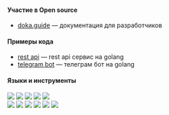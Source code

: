 #### Участие в Open source
* [doka.guide](https://doka.guide/people/kalpovskii/) — документация для разработчиков
#### Примеры кода
* [rest api](https://github.com/kalpovskii/go-test) — rest api сервис на golang
* [telegram bot](https://github.com/kalpovskii/tg-bot) — телеграм бот на golang
#### Языки и инструменты
![](https://img.shields.io/badge/-typescript-black?style=flat-square&logo=typescript)
![](https://img.shields.io/badge/-react-black?style=flat-square&logo=react)
![](https://img.shields.io/badge/-next.js-black?style=flat-square&logo=next.js)
![](https://img.shields.io/badge/-storybook-black?style=flat-square&logo=storybook)
![](https://img.shields.io/badge/-eslint-black?style=flat-square&logo=eslint)<br>
![](https://img.shields.io/badge/-figma-black?style=flat-square&logo=figma)
![](https://img.shields.io/badge/-swr-black?style=flat-square&logo=swr)
![](https://img.shields.io/badge/-git-black?style=flat-square&logo=git)
![](https://img.shields.io/badge/-postman-black?style=flat-square&logo=postman)
![](https://img.shields.io/badge/-docker-black?style=flat-square&logo=docker)
![](https://img.shields.io/badge/-ubuntu-black?style=flat-square&logo=ubuntu)

